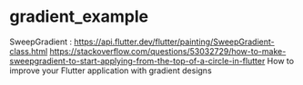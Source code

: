 # gradient_example
SweepGradient : https://api.flutter.dev/flutter/painting/SweepGradient-class.html
https://stackoverflow.com/questions/53032729/how-to-make-sweepgradient-to-start-applying-from-the-top-of-a-circle-in-flutter
How to improve your Flutter application with gradient designs

